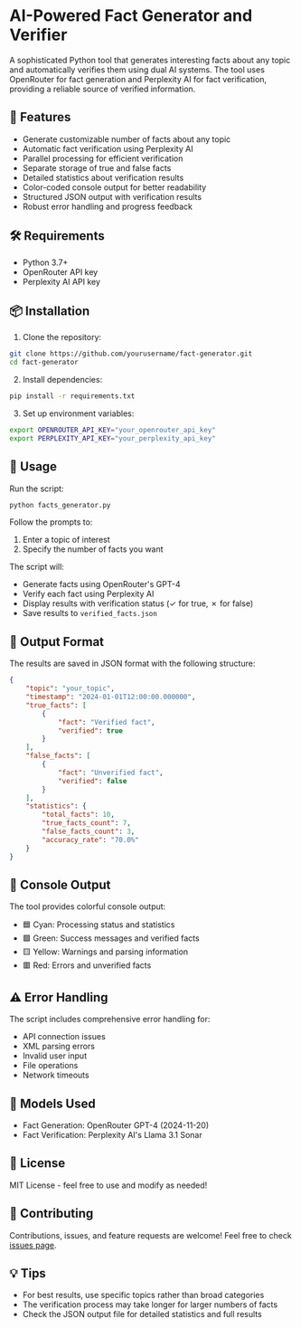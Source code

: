 # AI-Powered Fact Generator and Verifier

A sophisticated Python tool that generates interesting facts about any topic and automatically verifies them using dual AI systems. The tool uses OpenRouter for fact generation and Perplexity AI for fact verification, providing a reliable source of verified information.

## 🌟 Features

- Generate customizable number of facts about any topic
- Automatic fact verification using Perplexity AI
- Parallel processing for efficient verification
- Separate storage of true and false facts
- Detailed statistics about verification results
- Color-coded console output for better readability
- Structured JSON output with verification results
- Robust error handling and progress feedback

## 🛠️ Requirements

- Python 3.7+
- OpenRouter API key
- Perplexity AI API key

## 📦 Installation

1. Clone the repository:
```bash
git clone https://github.com/yourusername/fact-generator.git
cd fact-generator
```

2. Install dependencies:
```bash
pip install -r requirements.txt
```

3. Set up environment variables:
```bash
export OPENROUTER_API_KEY="your_openrouter_api_key"
export PERPLEXITY_API_KEY="your_perplexity_api_key"
```

## 🚀 Usage

Run the script:
```bash
python facts_generator.py
```

Follow the prompts to:
1. Enter a topic of interest
2. Specify the number of facts you want

The script will:
- Generate facts using OpenRouter's GPT-4
- Verify each fact using Perplexity AI
- Display results with verification status (✓ for true, ✗ for false)
- Save results to `verified_facts.json`

## 📄 Output Format

The results are saved in JSON format with the following structure:
```json
{
    "topic": "your_topic",
    "timestamp": "2024-01-01T12:00:00.000000",
    "true_facts": [
        {
            "fact": "Verified fact",
            "verified": true
        }
    ],
    "false_facts": [
        {
            "fact": "Unverified fact",
            "verified": false
        }
    ],
    "statistics": {
        "total_facts": 10,
        "true_facts_count": 7,
        "false_facts_count": 3,
        "accuracy_rate": "70.0%"
    }
}
```

## 🎨 Console Output

The tool provides colorful console output:
- 🟦 Cyan: Processing status and statistics
- 🟩 Green: Success messages and verified facts
- 🟨 Yellow: Warnings and parsing information
- 🟥 Red: Errors and unverified facts

## ⚠️ Error Handling

The script includes comprehensive error handling for:
- API connection issues
- XML parsing errors
- Invalid user input
- File operations
- Network timeouts

## 🔄 Models Used

- Fact Generation: OpenRouter GPT-4 (2024-11-20)
- Fact Verification: Perplexity AI's Llama 3.1 Sonar

## 📝 License

MIT License - feel free to use and modify as needed!

## 🤝 Contributing

Contributions, issues, and feature requests are welcome! Feel free to check [issues page](link-to-issues).

## 💡 Tips

- For best results, use specific topics rather than broad categories
- The verification process may take longer for larger numbers of facts
- Check the JSON output file for detailed statistics and full results 